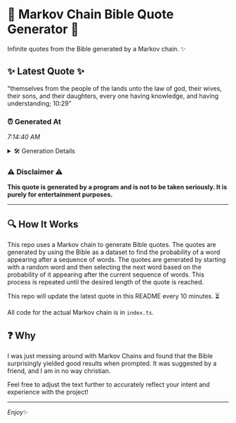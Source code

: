 # 📖 Markov Chain Bible Quote Generator 📖

Infinite quotes from the Bible generated by a Markov chain. ✨

## ✨ Latest Quote ✨
"themselves from the people of the lands unto the law of god, their wives, their sons, and their daughters, every one having knowledge, and having understanding; 10:29"

### ⏰ Generated At
*7:14:40 AM*

<details>
    <summary>🛠️ Generation Details</summary>
    <p>
        <strong>🌱 Seed:</strong> themselves<br>
        <strong>🔄 Iterations:</strong> 26<br>
        <strong>📜 Context History:</strong><br>[ themselves ]: from<br>[ themselves, from ]: the<br>[ themselves, from, the ]: people<br>[ themselves, from, the, people ]: of<br>[ themselves, from, the, people, of ]: the<br>[ themselves, from, the, people, of, the ]: lands<br>[ from, the, people, of, the, lands ]: unto<br>[ the, people, of, the, lands, unto ]: the<br>[ people, of, the, lands, unto, the ]: law<br>[ of, the, lands, unto, the, law ]: of<br>[ the, lands, unto, the, law, of ]: god,<br>[ lands, unto, the, law, of, god, ]: their<br>[ unto, the, law, of, god,, their ]: wives,<br>[ the, law, of, god,, their, wives, ]: their<br>[ law, of, god,, their, wives,, their ]: sons,<br>[ of, god,, their, wives,, their, sons, ]: and<br>[ god,, their, wives,, their, sons,, and ]: their<br>[ their, wives,, their, sons,, and, their ]: daughters,<br>[ wives,, their, sons,, and, their, daughters, ]: every<br>[ their, sons,, and, their, daughters,, every ]: one<br>[ sons,, and, their, daughters,, every, one ]: having<br>[ and, their, daughters,, every, one, having ]: knowledge,<br>[ their, daughters,, every, one, having, knowledge, ]: and<br>[ daughters,, every, one, having, knowledge,, and ]: having<br>[ every, one, having, knowledge,, and, having ]: understanding;<br>[ one, having, knowledge,, and, having, understanding; ]: 10:29<br>
    </p>
</details>

### ⚠️ Disclaimer ⚠️
**This quote is generated by a program and is not to be taken seriously. It is purely for entertainment purposes.**

---

## 🔍 How It Works

This repo uses a Markov chain to generate Bible quotes. The quotes are generated by using the Bible as a dataset to find the probability of a word appearing after a sequence of words. The quotes are generated by starting with a random word and then selecting the next word based on the probability of it appearing after the current sequence of words. This process is repeated until the desired length of the quote is reached.

This repo will update the latest quote in this README every 10 minutes. ⏳

All code for the actual Markov chain is in `index.ts`.

## ❓ Why

I was just messing around with Markov Chains and found that the Bible surprisingly yielded good results when prompted. 
It was suggested by a friend, and I am in no way christian.

Feel free to adjust the text further to accurately reflect your intent and experience with the project!

---

*Enjoy*✨
